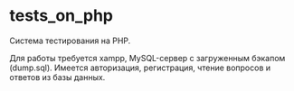 # tests_on_php
Система тестирования на PHP.

Для работы требуется xampp, MySQL-сервер с загруженным бэкапом (dump.sql). 
Имеется авторизация, регистрация, чтение вопросов и ответов из базы данных. 
